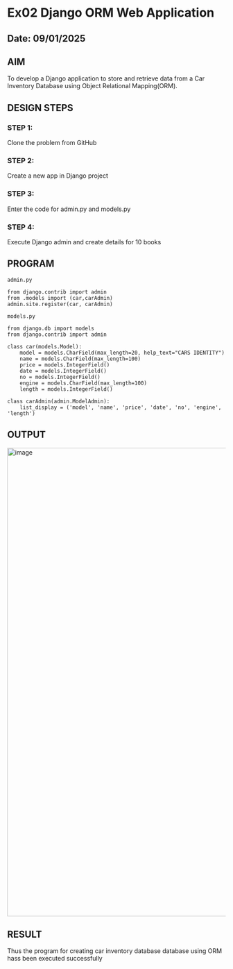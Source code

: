 # Ex02 Django ORM Web Application
## Date: 09/01/2025

## AIM
To develop a Django application to store and retrieve data from a Car Inventory Database using Object Relational Mapping(ORM).




## DESIGN STEPS

### STEP 1:
Clone the problem from GitHub

### STEP 2:
Create a new app in Django project

### STEP 3:
Enter the code for admin.py and models.py

### STEP 4:
Execute Django admin and create details for 10 books

## PROGRAM
```
admin.py

from django.contrib import admin
from .models import (car,carAdmin)
admin.site.register(car, carAdmin)

models.py

from django.db import models
from django.contrib import admin

class car(models.Model):
    model = models.CharField(max_length=20, help_text="CARS IDENTITY")
    name = models.CharField(max_length=100)
    price = models.IntegerField()
    date = models.IntegerField()
    no = models.IntegerField()
    engine = models.CharField(max_length=100)
    length = models.IntegerField()

class carAdmin(admin.ModelAdmin):
    list_display = ('model', 'name', 'price', 'date', 'no', 'engine', 'length')
```


## OUTPUT
<img width="1920" height="1080" alt="image" src="https://github.com/user-attachments/assets/cc3348be-b106-4039-a312-f94e2e35a903" />



## RESULT
Thus the program for creating car inventory database database using ORM hass been executed successfully
